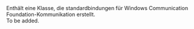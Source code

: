 <Namespace Name="Microsoft.ServiceFabric.Services.Communication.Wcf">
  <Docs>
    <summary>Enthält eine Klasse, die standardbindungen für Windows Communication Foundation-Kommunikation erstellt.</summary> 
    <remarks>To be added.</remarks>
  </Docs>
</Namespace>
